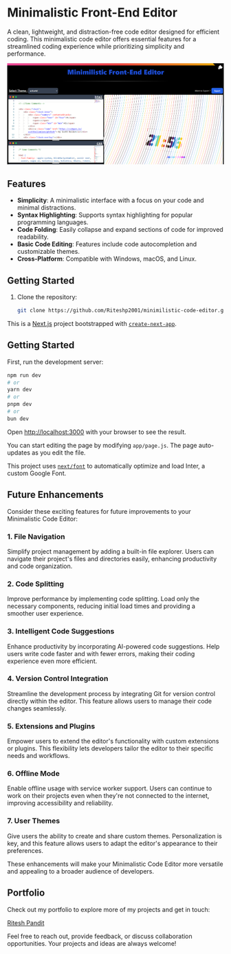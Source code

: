 # Minimalistic Front-End Editor

A clean, lightweight, and distraction-free code editor designed for efficient coding. This minimalistic code editor offers essential features for a streamlined coding experience while prioritizing simplicity and performance.

![Screenshot](/public/screenshot.png)

## Features

-   **Simplicity**: A minimalistic interface with a focus on your code and minimal distractions.
-   **Syntax Highlighting**: Supports syntax highlighting for popular programming languages.
-   **Code Folding**: Easily collapse and expand sections of code for improved readability.
-   **Basic Code Editing**: Features include code autocompletion and customizable themes.
-   **Cross-Platform**: Compatible with Windows, macOS, and Linux.

## Getting Started

1. Clone the repository:

    ```bash
    git clone https://github.com/Riteshp2001/minimilistic-code-editor.git
    ```

This is a [Next.js](https://nextjs.org/) project bootstrapped with [`create-next-app`](https://github.com/vercel/next.js/tree/canary/packages/create-next-app).

## Getting Started

First, run the development server:

```bash
npm run dev
# or
yarn dev
# or
pnpm dev
# or
bun dev
```

Open [http://localhost:3000](http://localhost:3000) with your browser to see the result.

You can start editing the page by modifying `app/page.js`. The page auto-updates as you edit the file.

This project uses [`next/font`](https://nextjs.org/docs/basic-features/font-optimization) to automatically optimize and load Inter, a custom Google Font.

## Future Enhancements

Consider these exciting features for future improvements to your Minimalistic Code Editor:

### 1. File Navigation

Simplify project management by adding a built-in file explorer. Users can navigate their project's files and directories easily, enhancing productivity and code organization.

### 2. Code Splitting

Improve performance by implementing code splitting. Load only the necessary components, reducing initial load times and providing a smoother user experience.

### 3. Intelligent Code Suggestions

Enhance productivity by incorporating AI-powered code suggestions. Help users write code faster and with fewer errors, making their coding experience even more efficient.

### 4. Version Control Integration

Streamline the development process by integrating Git for version control directly within the editor. This feature allows users to manage their code changes seamlessly.

### 5. Extensions and Plugins

Empower users to extend the editor's functionality with custom extensions or plugins. This flexibility lets developers tailor the editor to their specific needs and workflows.

### 6. Offline Mode

Enable offline usage with service worker support. Users can continue to work on their projects even when they're not connected to the internet, improving accessibility and reliability.

### 7. User Themes

Give users the ability to create and share custom themes. Personalization is key, and this feature allows users to adapt the editor's appearance to their preferences.

These enhancements will make your Minimalistic Code Editor more versatile and appealing to a broader audience of developers.

## Portfolio

Check out my portfolio to explore more of my projects and get in touch:

[Ritesh Pandit](https://riteshpandit.vercel.app/)

Feel free to reach out, provide feedback, or discuss collaboration opportunities. Your projects and ideas are always welcome!
